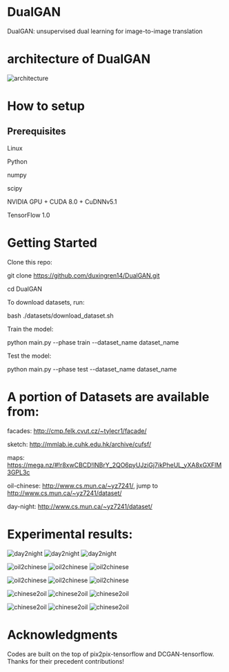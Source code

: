 
 # DualGAN
DualGAN: unsupervised dual learning for image-to-image translation

# architecture of DualGAN

![architecture](https://github.com/duxingren14/DualGAN/blob/master/0.png)



# How to setup

## Prerequisites

Linux

Python 

numpy

scipy

NVIDIA GPU + CUDA 8.0 + CuDNNv5.1

TensorFlow 1.0



# Getting Started

Clone this repo:

git clone https://github.com/duxingren14/DualGAN.git

cd DualGAN

To download datasets, run:

bash ./datasets/download_dataset.sh

Train the model:

python main.py --phase train --dataset_name dataset_name 

Test the model:

python main.py --phase test --dataset_name dataset_name



# A portion of Datasets are available from:

facades: http://cmp.felk.cvut.cz/~tylecr1/facade/

sketch: http://mmlab.ie.cuhk.edu.hk/archive/cufsf/

maps: https://mega.nz/#!r8xwCBCD!lNBrY_2QO6pyUJziGj7ikPheUL_yXA8xGXFlM3GPL3c

oil-chinese:  http://www.cs.mun.ca/~yz7241/, jump to http://www.cs.mun.ca/~yz7241/dataset/

day-night: http://www.cs.mun.ca/~yz7241/dataset/


# Experimental results:

![day2night](https://github.com/duxingren14/DualGAN/blob/master/1.PNG)
![day2night](https://github.com/duxingren14/DualGAN/blob/master/5.PNG)
![day2night](https://github.com/duxingren14/DualGAN/blob/master/6.PNG)



![oil2chinese](https://github.com/duxingren14/DualGAN/blob/master/A_1_realA.png)
![oil2chinese](https://github.com/duxingren14/DualGAN/blob/master/A_1_A2B.png)
![oil2chinese](https://github.com/duxingren14/DualGAN/blob/master/A_1_A2B2A.png)

![oil2chinese](https://github.com/duxingren14/DualGAN/blob/master/A_3_realA.png)
![oil2chinese](https://github.com/duxingren14/DualGAN/blob/master/A_3_A2B.png)
![oil2chinese](https://github.com/duxingren14/DualGAN/blob/master/A_3_A2B2A.png)

![chinese2oil](https://github.com/duxingren14/DualGAN/blob/master/B_1161_realB.png)
![chinese2oil](https://github.com/duxingren14/DualGAN/blob/master/B_1161_B2A.png)
![chinese2oil](https://github.com/duxingren14/DualGAN/blob/master/B_1161_B2A2B.png)

![chinese2oil](https://github.com/duxingren14/DualGAN/blob/master/B_1143_realB.png)
![chinese2oil](https://github.com/duxingren14/DualGAN/blob/master/B_1143_B2A.png)
![chinese2oil](https://github.com/duxingren14/DualGAN/blob/master/B_1143_B2A2B.png)

# Acknowledgments

Codes are built on the top of pix2pix-tensorflow and DCGAN-tensorflow. Thanks for their precedent contributions!
